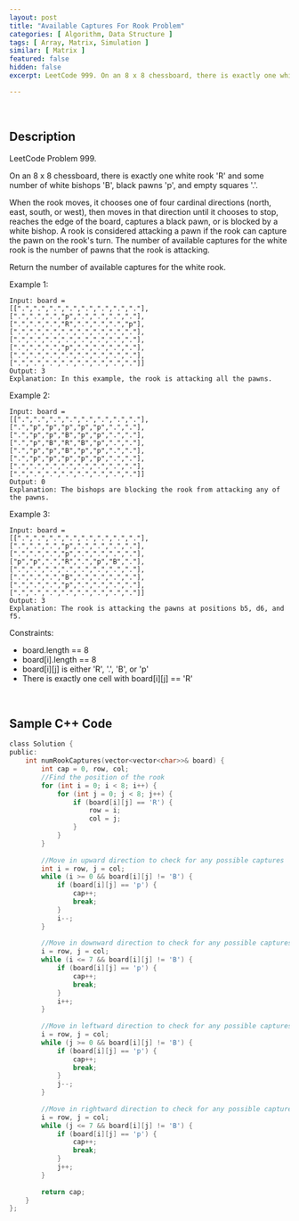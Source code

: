 ```yaml
---
layout: post
title: "Available Captures For Rook Problem"
categories: [ Algorithm, Data Structure ]
tags: [ Array, Matrix, Simulation ]
similar: [ Matrix ]
featured: false
hidden: false
excerpt: LeetCode 999. On an 8 x 8 chessboard, there is exactly one white rook 'R' and some number of white bishops 'B', black pawns 'p', and empty squares '.'.

---
```


<br />

## Description

LeetCode Problem 999.

On an 8 x 8 chessboard, there is exactly one white rook 'R' and some number of white bishops 'B', black pawns 'p', and empty squares '.'.

When the rook moves, it chooses one of four cardinal directions (north, east, south, or west), then moves in that direction until it chooses to stop, reaches the edge of the board, captures a black pawn, or is blocked by a white bishop. A rook is considered attacking a pawn if the rook can capture the pawn on the rook's turn. The number of available captures for the white rook is the number of pawns that the rook is attacking.

Return the number of available captures for the white rook.

Example 1: 
```
Input: board = 
[[".",".",".",".",".",".",".","."],
[".",".",".","p",".",".",".","."],
[".",".",".","R",".",".",".","p"],
[".",".",".",".",".",".",".","."],
[".",".",".",".",".",".",".","."],
[".",".",".","p",".",".",".","."],
[".",".",".",".",".",".",".","."],
[".",".",".",".",".",".",".","."]]
Output: 3
Explanation: In this example, the rook is attacking all the pawns.
```

Example 2: 
```
Input: board = 
[[".",".",".",".",".",".",".","."],
[".","p","p","p","p","p",".","."],
[".","p","p","B","p","p",".","."],
[".","p","B","R","B","p",".","."],
[".","p","p","B","p","p",".","."],
[".","p","p","p","p","p",".","."],
[".",".",".",".",".",".",".","."],
[".",".",".",".",".",".",".","."]]
Output: 0
Explanation: The bishops are blocking the rook from attacking any of the pawns.
```

Example 3: 
```
Input: board = 
[[".",".",".",".",".",".",".","."],
[".",".",".","p",".",".",".","."],
[".",".",".","p",".",".",".","."],
["p","p",".","R",".","p","B","."],
[".",".",".",".",".",".",".","."],
[".",".",".","B",".",".",".","."],
[".",".",".","p",".",".",".","."],
[".",".",".",".",".",".",".","."]]
Output: 3
Explanation: The rook is attacking the pawns at positions b5, d6, and f5.
```

Constraints:
* board.length == 8
* board[i].length == 8
* board[i][j] is either 'R', '.', 'B', or 'p'
* There is exactly one cell with board[i][j] == 'R'

<br />

## Sample C++ Code


```c
class Solution {
public:
    int numRookCaptures(vector<vector<char>>& board) {
        int cap = 0, row, col;
        //Find the position of the rook
        for (int i = 0; i < 8; i++) {
            for (int j = 0; j < 8; j++) {
                if (board[i][j] == 'R') {
                    row = i;
                    col = j;
                }
            }
        }
		
        //Move in upward direction to check for any possible captures
        int i = row, j = col;
        while (i >= 0 && board[i][j] != 'B') {
            if (board[i][j] == 'p') {
                cap++;
                break;
            }            
            i--;
        }
		
        //Move in downward direction to check for any possible captures
        i = row, j = col;
        while (i <= 7 && board[i][j] != 'B') {
            if (board[i][j] == 'p') {
                cap++;
                break;
            }            
            i++;
        }
		
        //Move in leftward direction to check for any possible captures
        i = row, j = col;
        while (j >= 0 && board[i][j] != 'B') {
            if (board[i][j] == 'p') {
                cap++;
                break;
            }            
            j--;
        }
		
        //Move in rightward direction to check for any possible captures
        i = row, j = col;
        while (j <= 7 && board[i][j] != 'B') {
            if (board[i][j] == 'p') {
                cap++;
                break;
            }
            j++;
        }
        
        return cap;
    }
};
```


